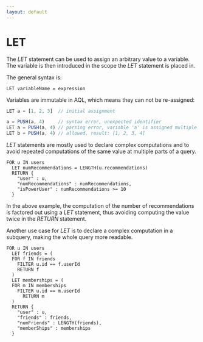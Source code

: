 ```yaml
---
layout: default
---
```

LET
===

The *LET* statement can be used to assign an arbitrary value to a variable.
The variable is then introduced in the scope the *LET* statement is placed in.

The general syntax is:

```
LET variableName = expression
```

Variables are immutable in AQL, which means they can not be re-assigned:

```js
LET a = [1, 2, 3]  // initial assignment

a = PUSH(a, 4)     // syntax error, unexpected identifier
LET a = PUSH(a, 4) // parsing error, variable 'a' is assigned multiple times
LET b = PUSH(a, 4) // allowed, result: [1, 2, 3, 4]
```

*LET* statements are mostly used to declare complex computations and to avoid
repeated computations of the same value at multiple parts of a query.

```
FOR u IN users
  LET numRecommendations = LENGTH(u.recommendations)
  RETURN { 
    "user" : u, 
    "numRecommendations" : numRecommendations, 
    "isPowerUser" : numRecommendations >= 10 
  } 
```

In the above example, the computation of the number of recommendations is
factored out using a *LET* statement, thus avoiding computing the value twice in
the *RETURN* statement.

Another use case for *LET* is to declare a complex computation in a subquery,
making the whole query more readable.

```
FOR u IN users
  LET friends = (
  FOR f IN friends 
    FILTER u.id == f.userId
    RETURN f
  )
  LET memberships = (
  FOR m IN memberships
    FILTER u.id == m.userId
      RETURN m
  )
  RETURN { 
    "user" : u, 
    "friends" : friends, 
    "numFriends" : LENGTH(friends), 
    "memberShips" : memberships 
  }
```
